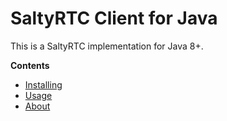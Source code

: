 # SaltyRTC Client for Java

This is a SaltyRTC implementation for Java 8+.

**Contents**

* [Installing](installing.md)
* [Usage](usage.md)
* [About](about.md)
